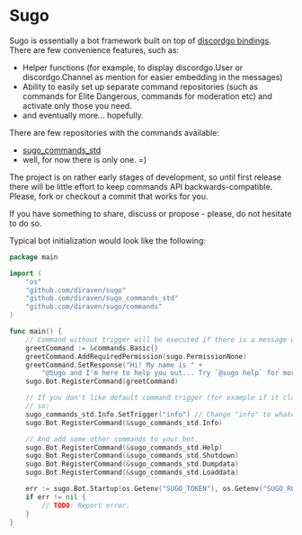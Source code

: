 # Sugo

Sugo is essentially a bot framework built on top of [discordgo bindings](https://github.com/bwmarrin/discordgo). There are few convenience features, such as:

- Helper functions (for example, to display discordgo.User or discordgo.Channel as mention for easier embedding in the messages)
- Ability to easily set up separate command repositories (such as commands for Elite Dangerous, commands for moderation etc) and activate only those you need.
- and eventually more... hopefully.

There are few repositories with the commands available:
- [sugo_commands_std](https://github.com/diraven/sugo_commands_std)
- well, for now there is only one. =)

The project is on rather early stages of development, so until first release there will be little effort to keep commands API backwards-compatible. Please, fork or checkout a commit that works for you.

If you have something to share, discuss or propose - please, do not hesitate to do so.

Typical bot initialization would look like the following:

```go
package main

import (
	"os"
	"github.com/diraven/sugo"
	"github.com/diraven/sugo_commands_std"
	"github.com/diraven/sugo/commands"
)

func main() {
	// Command without trigger will be executed if there is a message with bot mention and nothing else.
	greetCommand := &commands.Basic{}
	greetCommand.AddRequiredPermission(sugo.PermissionNone)
	greetCommand.SetResponse("Hi! My name is " +
		"@Sugo and I'm here to help you out... Try `@sugo help` for more info.")
	sugo.Bot.RegisterCommand(greetCommand)

	// If you don't like default command trigger (for example if it clashes with some other one), you can change it like
	// so:
	sugo_commands_std.Info.SetTrigger("info") // Change "info" to whatever you see appropriate.
	sugo.Bot.RegisterCommand(&sugo_commands_std.Info)

	// And add some other commands to your bot.
	sugo.Bot.RegisterCommand(&sugo_commands_std.Help)
	sugo.Bot.RegisterCommand(&sugo_commands_std.Shutdown)
	sugo.Bot.RegisterCommand(&sugo_commands_std.Dumpdata)
	sugo.Bot.RegisterCommand(&sugo_commands_std.Loaddata)

	err := sugo.Bot.Startup(os.Getenv("SUGO_TOKEN"), os.Getenv("SUGO_ROOT_UID"))
	if err != nil {
		// TODO: Report error.
	}
}
```
